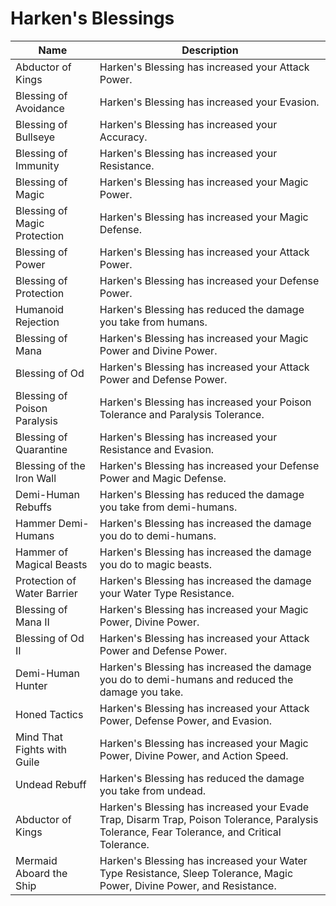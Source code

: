# Harken's Blessings

| Name                                                    | Description                                                                                                                                  |
| ------------------------------------------------------- | -------------------------------------------------------------------------------------------------------------------------------------------- |
| Abductor of Kings                                       | Harken's Blessing has increased your Attack Power.                                                                                           |
| Blessing of Avoidance                                   | Harken's Blessing has increased your Evasion.                                                                                                |
| Blessing of Bullseye                                    | Harken's Blessing has increased your Accuracy.                                                                                               |
| Blessing of Immunity                                    | Harken's Blessing has increased your Resistance.                                                                                             |
| Blessing of Magic                                       | Harken's Blessing has increased your Magic Power.                                                                                            |
| Blessing of Magic Protection                            | Harken's Blessing has increased your Magic Defense.                                                                                          |
| Blessing of Power                                       | Harken's Blessing has increased your Attack Power.                                                                                           |
| Blessing of Protection                                  | Harken's Blessing has increased your Defense Power.                                                                                          |
| <span class="green">Humanoid Rejection</span>           | Harken's Blessing has reduced the damage you take from humans.                                                                               |
| <span class="green">Blessing of Mana</span>             | Harken's Blessing has increased your Magic Power and Divine Power.                                                                           |
| <span class="green">Blessing of Od</span>               | Harken's Blessing has increased your Attack Power and Defense Power.                                                                         |
| <span class="green">Blessing of Poison Paralysis</span> | Harken's Blessing has increased your Poison Tolerance and Paralysis Tolerance.                                                               |
| <span class="green">Blessing of Quarantine</span>       | Harken's Blessing has increased your Resistance and Evasion.                                                                                 |
| <span class="green">Blessing of the Iron Wall</span>    | Harken's Blessing has increased your Defense Power and Magic Defense.                                                                        |
| <span class="green">Demi-Human Rebuffs</span>           | Harken's Blessing has reduced the damage you take from demi-humans.                                                                          |
| <span class="green">Hammer Demi-Humans</span>           | Harken's Blessing has increased the damage you do to demi-humans.                                                                            |
| <span class="green">Hammer of Magical Beasts</span>     | Harken's Blessing has increased the damage you do to magic beasts.                                                                           |
| <span class="green">Protection of Water Barrier</span>  | Harken's Blessing has increased the damage your Water Type Resistance.                                                                       |
| <span class="blue">Blessing of Mana II</span>           | Harken's Blessing has increased your Magic Power, Divine Power.                                                                              |
| <span class="blue">Blessing of Od II</span>             | Harken's Blessing has increased your Attack Power and Defense Power.                                                                         |
| <span class="blue">Demi-Human Hunter</span>             | Harken's Blessing has increased the damage you do to demi-humans and reduced the damage you take.                                            |
| <span class="blue">Honed Tactics</span>                 | Harken's Blessing has increased your Attack Power, Defense Power, and Evasion.                                                               |
| <span class="blue">Mind That Fights with Guile</span>   | Harken's Blessing has increased your Magic Power, Divine Power, and Action Speed.                                                            |
| <span class="blue">Undead Rebuff</span>                 | Harken's Blessing has reduced the damage you take from undead.                                                                               |
| <span class="purple">Abductor of Kings</span>           | Harken's Blessing has increased your Evade Trap, Disarm Trap, Poison Tolerance, Paralysis Tolerance, Fear Tolerance, and Critical Tolerance. |
| <span class="purple">Mermaid Aboard the Ship</span>     | Harken's Blessing has increased your Water Type Resistance, Sleep Tolerance, Magic Power, Divine Power, and Resistance.                      |


